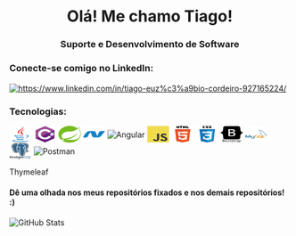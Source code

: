 <h1 align="center">Olá! Me chamo Tiago!</h1>
<h3 align="center">Suporte e Desenvolvimento de Software</h3>

<h3 align="left">Conecte-se comigo no LinkedIn:</h3>
<p align="left">
  <a href="https://www.linkedin.com/in/tiago-euz%c3%a9bio-cordeiro-927165224/" target="blank">
    <img align="center" src="https://raw.githubusercontent.com/rahuldkjain/github-profile-readme-generator/master/src/images/icons/Social/linked-in-alt.svg" alt="https://www.linkedin.com/in/tiago-euz%c3%a9bio-cordeiro-927165224/" height="30" width="40" />
  </a>
</p>

<h3 align="left">Tecnologias:</h3>
<p align="left">
  <img align="center" alt="Java" height="30" width="40" src="https://raw.githubusercontent.com/devicons/devicon/master/icons/java/java-original.svg">
  <img align="center" alt="C#" height="30" width="40" src="https://raw.githubusercontent.com/devicons/devicon/master/icons/csharp/csharp-original.svg">
  <img align="center" alt="Spring Boot" height="30" width="40" src="https://raw.githubusercontent.com/devicons/devicon/master/icons/spring/spring-original.svg">
  <img align="center" alt="ASP.NET" height="30" width="40" src="https://raw.githubusercontent.com/devicons/devicon/master/icons/dot-net/dot-net-plain.svg">
  <img align="center" alt="Angular" height="30" width="40" src="https://www.vectorlogo.zone/logos/angular/angular-icon.svg">
  <img align="center" alt="JavaScript" height="30" width="40" src="https://raw.githubusercontent.com/devicons/devicon/master/icons/javascript/javascript-original.svg">
  <img align="center" alt="HTML5" height="30" width="40" src="https://raw.githubusercontent.com/devicons/devicon/master/icons/html5/html5-original-wordmark.svg">
  <img align="center" alt="CSS3" height="30" width="40" src="https://raw.githubusercontent.com/devicons/devicon/master/icons/css3/css3-original-wordmark.svg">
  <img align="center" alt="Bootstrap" height="30" width="40" src="https://raw.githubusercontent.com/devicons/devicon/master/icons/bootstrap/bootstrap-plain-wordmark.svg">
  <img align="center" alt="MySQL" height="30" width="40" src="https://raw.githubusercontent.com/devicons/devicon/master/icons/mysql/mysql-original-wordmark.svg">
  <img align="center" alt="PostgreSQL" height="30" width="40" src="https://raw.githubusercontent.com/devicons/devicon/master/icons/postgresql/postgresql-original-wordmark.svg">
  <img align="center" alt="Postman" height="30" width="40" src="https://www.vectorlogo.zone/logos/getpostman/getpostman-icon.svg">
</p>
<p>Thymeleaf</p>
<h4>Dê uma olhada nos meus repositórios fixados e nos demais repositórios! :)</h4>

<img align="center" alt="GitHub Stats" src="https://github-readme-stats.vercel.app/api?username=tiagoeuzebiocordeiro&show_icons=true&locale=en" alt="tiagoeuzebiocordeiro" />
